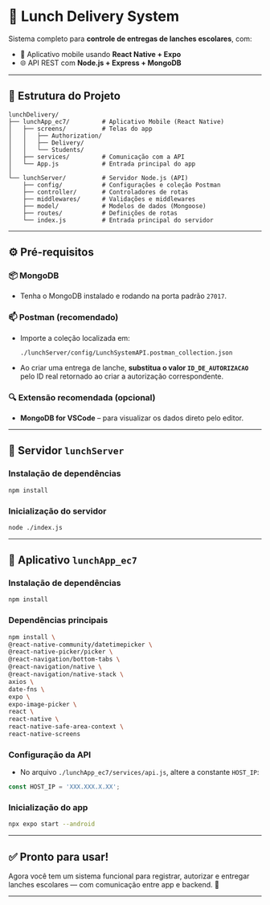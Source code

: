# 🍱 Lunch Delivery System

Sistema completo para **controle de entregas de lanches escolares**, com:

- 📱 Aplicativo mobile usando **React Native + Expo**
- 🌐 API REST com **Node.js + Express + MongoDB**

---

## 📁 Estrutura do Projeto

```
lunchDelivery/
├── lunchApp_ec7/         # Aplicativo Mobile (React Native)
│   ├── screens/          # Telas do app
│   │   ├── Authorization/
│   │   ├── Delivery/
│   │   └── Students/
│   ├── services/         # Comunicação com a API
│   └── App.js            # Entrada principal do app
│
└── lunchServer/          # Servidor Node.js (API)
    ├── config/           # Configurações e coleção Postman
    ├── controller/       # Controladores de rotas
    ├── middlewares/      # Validações e middlewares
    ├── model/            # Modelos de dados (Mongoose)
    ├── routes/           # Definições de rotas
    └── index.js          # Entrada principal do servidor
```

---

## ⚙️ Pré-requisitos

### 📦 MongoDB

- Tenha o MongoDB instalado e rodando na porta padrão `27017`.

### 📫 Postman (recomendado)

- Importe a coleção localizada em:
  ```
  ./lunchServer/config/LunchSystemAPI.postman_collection.json
  ```
- Ao criar uma entrega de lanche, **substitua o valor `ID_DE_AUTORIZACAO`** pelo ID real retornado ao criar a autorização correspondente.

### 🔍 Extensão recomendada (opcional)

- **MongoDB for VSCode** – para visualizar os dados direto pelo editor.

---

## 🚀 Servidor `lunchServer`

### Instalação de dependências

```bash
npm install
```

### Inicialização do servidor

```bash
node ./index.js
```

---

## 📲 Aplicativo `lunchApp_ec7`

### Instalação de dependências

```bash
npm install
```

### Dependências principais

```bash
npm install \
@react-native-community/datetimepicker \
@react-native-picker/picker \
@react-navigation/bottom-tabs \
@react-navigation/native \
@react-navigation/native-stack \
axios \
date-fns \
expo \
expo-image-picker \
react \
react-native \
react-native-safe-area-context \
react-native-screens
```

### Configuração da API

- No arquivo `./lunchApp_ec7/services/api.js`, altere a constante `HOST_IP`:

```js
const HOST_IP = 'XXX.XXX.X.XX';
```

### Inicialização do app

```bash
npx expo start --android
```

---

## ✅ Pronto para usar!

Agora você tem um sistema funcional para registrar, autorizar e entregar lanches escolares — com comunicação entre app e backend. 🚀

---